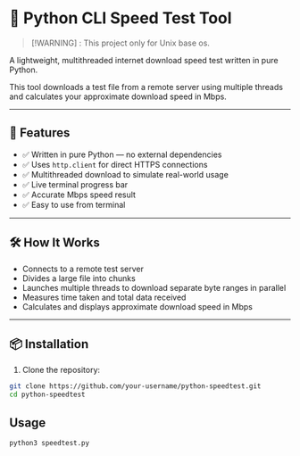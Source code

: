# 🧪 Python CLI Speed Test Tool

> [!WARNING] :
> This project only for Unix base os.

A lightweight, multithreaded internet download speed test written in pure Python.

This tool downloads a test file from a remote server using multiple threads and calculates your approximate download speed in Mbps.

---

## 🚀 Features

- ✅ Written in pure Python — no external dependencies
- ✅ Uses `http.client` for direct HTTPS connections
- ✅ Multithreaded download to simulate real-world usage
- ✅ Live terminal progress bar
- ✅ Accurate Mbps speed result
- ✅ Easy to use from terminal

---

## 🛠️ How It Works

- Connects to a remote test server
- Divides a large file into chunks
- Launches multiple threads to download separate byte ranges in parallel
- Measures time taken and total data received
- Calculates and displays approximate download speed in Mbps

---

## 📦 Installation

1. Clone the repository:

```bash
git clone https://github.com/your-username/python-speedtest.git
cd python-speedtest
```

## Usage

```bash
python3 speedtest.py
```
